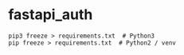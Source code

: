 # fastapi_auth

```shell
pip3 freeze > requirements.txt  # Python3
pip freeze > requirements.txt  # Python2 / venv
```